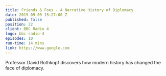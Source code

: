 ```yaml
---
title: Friends & Foes - A Narrative History of Diplomacy
date: 2019-09-05 15:27:00 Z
published: false
position: 22
client: BBC Radio 4
logo: bbc-radio-4
episodes: 10
run-time: 14 mins
link: https://www.google.com
---
```


Professor David Rothkopf discovers how modern history has changed the face of diplomacy.